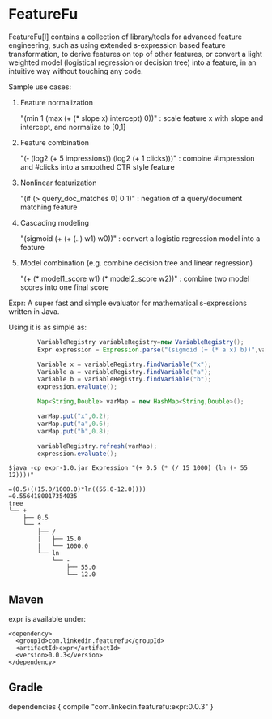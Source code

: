 FeatureFu
======

FeatureFu[l] contains a collection of library/tools for advanced feature engineering, such as using extended s-expression based feature transformation, to derive features on top of other features, or convert a light weighted model (logistical regression or decision tree) into a feature, in an intuitive way without touching any code.

Sample use cases:

1. Feature normalization

    "(min 1 (max (+ (* slope x) intercept) 0))" : scale feature x with slope and intercept, and normalize to [0,1]

2. Feature combination

   "(‐ (log2 (+ 5 impressions)) (log2 (+ 1 clicks)))" : combine #impression and #clicks into a smoothed CTR style feature

3. Nonlinear featurization

   "(if (> query_doc_matches 0) 0 1)" : negation of a query/document matching feature

4. Cascading modeling

   "(sigmoid (+ (+ (..) w1) w0))"  : convert a logistic regression model into a feature

5. Model combination (e.g. combine decision tree and linear regression)

    "(+ (* model1_score w1) (* model2_score w2))" : combine two model scores into one final score

Expr: A super fast and simple evaluator for mathematical s-expressions written in Java.

Using it is as simple as:

```java
        VariableRegistry variableRegistry=new VariableRegistry();
        Expr expression = Expression.parse("(sigmoid (+ (* a x) b))",variableRegistry);

        Variable x = variableRegistry.findVariable("x");
        Variable a = variableRegistry.findVariable("a");
        Variable b = variableRegistry.findVariable("b");
        expression.evaluate();

        Map<String,Double> varMap = new HashMap<String,Double>();

        varMap.put("x",0.2);
        varMap.put("a",0.6);
        varMap.put("b",0.8);

        variableRegistry.refresh(varMap);
        expression.evaluate();
```

```command line
$java -cp expr-1.0.jar Expression "(+ 0.5 (* (/ 15 1000) (ln (- 55 12))))"

=(0.5+((15.0/1000.0)*ln((55.0-12.0))))
=0.5564180017354035
tree
└── +
    ├── 0.5
    └── *
        ├── /
        |   ├── 15.0
        |   └── 1000.0
        └── ln
            └── -
                ├── 55.0
                └── 12.0

```


## Maven

expr is available under:

    <dependency>
      <groupId>com.linkedin.featurefu</groupId>
      <artifactId>expr</artifactId>
      <version>0.0.3</version>
    </dependency>

## Gradle

  dependencies {
    compile "com.linkedin.featurefu:expr:0.0.3"
  }
